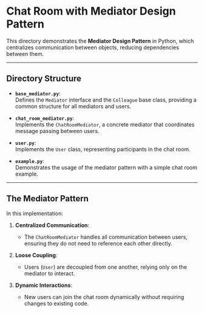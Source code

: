 # Chat Room with Mediator Design Pattern

This directory demonstrates the **Mediator Design Pattern** in Python, which centralizes communication between objects, reducing dependencies between them.

---

## **Directory Structure**

- **`base_mediator.py`**:  
  Defines the `Mediator` interface and the `Colleague` base class, providing a common structure for all mediators and users.

- **`chat_room_mediator.py`**:  
  Implements the `ChatRoomMediator`, a concrete mediator that coordinates message passing between users.

- **`user.py`**:  
  Implements the `User` class, representing participants in the chat room.

- **`example.py`**:  
  Demonstrates the usage of the mediator pattern with a simple chat room example.

---

## **The Mediator Pattern**

In this implementation:

1. **Centralized Communication**:  
   - The `ChatRoomMediator` handles all communication between users, ensuring they do not need to reference each other directly.

2. **Loose Coupling**:  
   - Users (`User`) are decoupled from one another, relying only on the mediator to interact.

3. **Dynamic Interactions**:  
   - New users can join the chat room dynamically without requiring changes to existing code.
